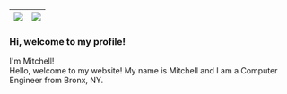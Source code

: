 |<a href="https://github.com/MAPReiff"><img align="center" src="https://github-readme-stats.vercel.app/api?username=MAPReiff&count_private=truea&show_icons=true&show_icons=true&theme=radical&hide_border=true&line_height=24" /></a>|<a href="https://github.com/MAPReiff?tab=repositories"><img align="center" src="https://github-readme-stats.vercel.app/api/top-langs/?username=MAPReiff&layout=compact&theme=radical&hide_border=true&line_height=24" /></a>|
|:-:|:-:|

<!-- <div align="center">
<a href="https://github.com/MAPReiff?tab=repositories"><img align="center" src="https://github-readme-stats.vercel.app/api/top-langs/?username=MAPReiff&layout=compact&theme=radical&hide_border=true&line_height=24" /></a> -->

<div align="left">

### Hi, welcome to my profile!

I'm Mitchell!  
Hello, welcome to my website! My name is Mitchell and I am a Computer Engineer from Bronx, NY.
  <!-- I am also currently an E-Commerce IT Technician at [Conair LLC](https://www.conair.com/) working in the IT department on e-commerce and IT related projects. -->
